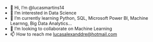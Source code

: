 - 👋 Hi, I’m @lucasmartins14
- 👀 I’m interested in Data Science
- 🌱 I’m currently learning  Python, SQL, Microsoft Power BI, Machine Learnng, Big Data Analytics...
- 💞️ I’m looking to collaborate on Machine Learning
- 📫 How to reach me lucasalexanddre@hotmail.com

<!---
lucasmartins14/lucasmartins14 is a ✨ special ✨ repository because its `README.md` (this file) appears on your GitHub profile.
You can click the Preview link to take a look at your changes.
--->
